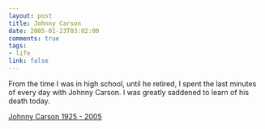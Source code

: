 ```yaml
--- 
layout: post
title: Johnny Carson
date: 2005-01-23T03:02:00
comments: true
tags:
- life
link: false
---
```

From the time I was in high school, until he retired, I spent the last minutes of every day with Johnny Carson. I was greatly saddened to learn of his death today.

<a href="http://www.nytimes.com/2005/01/23/arts/television/23cnd-carson.html?ex=1264222800&en=df9d4b1be0ace254&ei=5090&partner=rssuserland" title="Johnny Carson">Johnny Carson 1925 - 2005</a>
